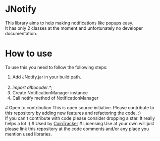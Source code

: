 # JNotify
This library aims to help making notifications like popups easy. <br>
It has only 2 classes at the moment and unfortunately no developer documentation.
# How to use
To use this you need to follow the following steps:<br>
<ol>
  <li>Add JNotify.jar in your build path.</li>
  <li><i>import albocoder.*;</i></li>
  <li>Create NotificationManager instance</li>
  <li>Call notify method of NotificationManager</li>
</ol>
# Open to contribution
This is open source initiative. Please contribute to this repository by adding new features and refactoring the code. :)<br>
If you can't contribute with code please consider dropping a star. It really helps a lot :) 
# Used by
<a href="https://github.com/Albocoder/CoinTracker">CoinTracker</a>
# Licensing
Use at your own will just please link this repository at the code comments and/or any place you mention used libraries.
